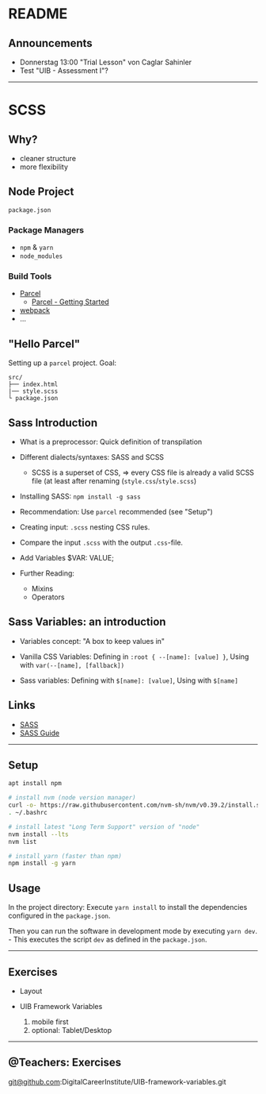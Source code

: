 # README

## Announcements
- Donnerstag 13:00 "Trial Lesson" von Caglar Sahinler
- Test "UIB - Assessment I"?

---

# SCSS

## Why?

- cleaner structure
- more flexibility

## Node Project 

`package.json`

### Package Managers
- `npm` & `yarn`
- `node_modules`

### Build Tools
- [Parcel](https://parceljs.org/)
  - [Parcel - Getting Started](https://parceljs.org/getting-started/webapp/)
- [webpack](https://webpack.js.org/)
- ...

## "Hello Parcel"
Setting up a `parcel` project. Goal:
```
src/
├── index.html
|── style.scss
└ package.json
```

## Sass Introduction
- What is a preprocessor: Quick definition of transpilation
- Different dialects/syntaxes: SASS and SCSS
  - SCSS is a superset of CSS, => every CSS file is already a valid SCSS file (at least after renaming (`style.css`/`style.scss`)

- Installing SASS: `npm install -g sass`
- Recommendation: Use `parcel` recommended (see "Setup")

- Creating input: `.scss` nesting CSS rules.
- Compare the input `.scss` with the output `.css`-file.

- Add Variables
  $VAR: VALUE;

- Further Reading:
  - Mixins
  - Operators

## Sass Variables: an introduction
- Variables concept: "A box to keep values in"

- Vanilla CSS Variables: 
  Defining in `:root { --[name]: [value] }`,
  Using with `var(--[name], [fallback])`

- Sass variables: Defining with `$[name]: [value]`, Using with `$[name]`

## Links
- [SASS](https://sass-lang.com/)
- [SASS Guide](https://sass-lang.com/guide)

---

## Setup
```bash
apt install npm

# install nvm (node version manager)
curl -o- https://raw.githubusercontent.com/nvm-sh/nvm/v0.39.2/install.sh | bash
. ~/.bashrc

# install latest "Long Term Support" version of "node"
nvm install --lts
nvm list

# install yarn (faster than npm)
npm install -g yarn

```

## Usage

In the project directory:
Execute `yarn install` to install the dependencies configured in the `package.json`.

Then you can run the software in development mode by executing `yarn dev`. - This executes the script `dev` as defined in the `package.json`.

---
## Exercises

- Layout 

- UIB Framework Variables
  1. mobile first
  2. optional: Tablet/Desktop


---

## @Teachers: Exercises

git@github.com:DigitalCareerInstitute/UIB-framework-variables.git
